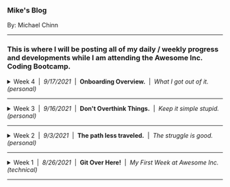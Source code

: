 ### Mike's Blog
By: Michael Chinn

---
### This is where I will be posting all of my daily / weekly progress and developments while I am attending the **Awesome Inc. Coding Bootcamp**.
<details>
<summary>Week 4&nbsp;&nbsp;|&nbsp;&nbsp;<i>9/17/2021</i>&nbsp;&nbsp;|&nbsp;&nbsp;<b>Onboarding Overview.</b>&nbsp;&nbsp;|&nbsp;&nbsp;<i>What I got out of it. (personal)</i></summary>

## What was helpful during Onboarding working remotely?
## What hindered your progress during Onboarding?
## How did you overcome challenges during Onboarding?
</details>

<hr>
<details>
<summary>Week 3&nbsp;&nbsp;|&nbsp;&nbsp;<i>9/16/2021</i>&nbsp;&nbsp;|&nbsp;&nbsp;<b>Don't Overthink Things.</b>&nbsp;&nbsp;|&nbsp;&nbsp;<i>Keep it simple stupid. (personal)</i></summary>

## What are your thoughts about the roles HTML, CSS, and JavaScript play in the process of rendering content and providing user experience?

### HTML
The role of HTML is to provide a markup system to structure and display content for web page.

```
<article>
    <h3 id='title'>Title Text</h3>
    <p>Lorem ipsum dolor sit amet, consectetur adipiscing elit.</p>
</article>
```

This stucture is the framework upon which the CSS and JavaScript will act upon.

### CSS
The role of CSS is to apply style to the elements of an HTML document.

```
:root{
    --primary-color: rgba(200, 200, 200, .75);
    --font-family-01: Arial, Helvetica, sans-serif;
    --font-size-01: 1.5rem;
}

article{
    font-family: var(--font-family-01)
    color: var(--primary-color);
}

h3{
    font-size: var(--font-size-01);
}
```
The code block above makes use of storing variables in the ```:root``` element of the DOM. They can then be called by other elements located further down the DOM tree. This makes it so that we can define a value one time and apply it multiple times. If later we want to change, for instance, the primary color all across our site, we simply change the ```--primary-color``` variable's value from ```rgba(123, 75, 200, .75)``` to ```#ffffff``` and the change will be applied globally.

### JavaScript
The role of JavaScript is to provide functionallity to the elements of an HTML page.

```
let title = document.getElementById('title');
title.addEventListener('click', () => {
    title.textContent("You clicked the title and changed it's content.")
});
```
The HTML, CSS and JavaScript all work together to create the UI/UX or User Interface / User Experience. UI/UX is key to providing your user with not only a useful web page but one that will be tailored for them to, utilize with maximum efficiency as well as being pleasing to their eyes.

## What are some objects that your blog incorporates?
My blog incorporates sections consisiting of multiple 'Title' and 'Content' elements.

## What are your thoughts on pseudo coding?
I can tell that pseudo coding will be a valuable tool for me. It will help me to keep focused on my current task because it will provide me with a structure from which I can write my application or web page. 

## What do I want to keep doing?
I want to keep stiving to learn new things and implement them into my toolkit. I love that through these projects I am learning how to do a very wide scope of things.

## What do I want to stop doing?
I want to stop overthinking the task at hand. From going outside of the scope of the project when it is not the appropriate time to do that.

## What do I want to write into my DNA and do forever?
Concentrate on getting an MVP(mimimum viable product) out before you jump into everything that you "think would be good for the project".

## What do we want to tell our "prior to Bootcamp" self?
Stay open minded and allow your creativity to flow... but don't sacrifice too much efficiency for that creativivty.

</details>
<hr>
<details>
<summary>Week 2&nbsp;&nbsp;|&nbsp;&nbsp;<i>9/3/2021</i>&nbsp;&nbsp;|&nbsp;&nbsp;<b>The path less traveled.</b>&nbsp;&nbsp;|&nbsp;&nbsp;<i>The struggle is good. (personal)</i></summary>
<br>
<img alt='The Path Less Traveled' src='./img/path-blog.jpg' width='100%'>
<hr>

## What is something you wish you could do but currently do not have the coding skills to accomplish?

I **love** retro gaming! From the Atari 2600 to the Sony Playstation 2, I love it all. One thing that I wish that I could do is take a program like [RetroArch](https://www.retroarch.com/) and create an Html front-end for it. I have a sufficient amount skill in Photoshop, HTML5 and CSS3 to do it. Provided I have the time I could create some very nice transitions and tranformations to make it really "pop". The thing that stops me from putting in all of the front-end work is the back-end. 

<img alt="RetroArch" src="https://www.retroarch.com/images/bg.png" width=100%>

I would firstly need to have Retro-Arch installed on a server. Then it would need to be configured to that servers specifications. Next I would need to launch an instance of it for the user and stream the video output of the program to said user. Then I would need to receive streamed controller input from the user and feed it to their instance of the program. Last I would need to save the users progress to the server so they could continue where they left off the next time they instantiate an instance of the program. I don't know how to do any of that... but I would love to learn how.

## What are you struggling with?

Currently I am working on a stretch goal in which I take a markdown file and convert it to HTML using regular expressions. The issue I am currently having is wrapping all of the paragrapgs in `<p>` tags. At the moment it is wrapping everything in `<p>` tags. Admittantly I haven't had much time to address this problem as I have been doing my Sprint work and dealing with life. I am confident that this is just a challenge and not a blocker but if it turns into a blocker I will post a help request in our slack channel.

## How do you solve a problem? What methods do you use to help yourself get unstuck?

Firstly I will consult the instruction for the given task. Then if no resolution is found I will consult the documentation for the function/method/command that I am struggling with. If it is a logic problem I will spend some time thinking about the logic of what I am doing and try to address any logical fallacies that I may be commiting. If that yields nothing I will type a direct question into google and consult sites like [stackoverflow](https://stackoverflow.com/) and [reddit](https://www.reddit.com/). Lastly I will "phone-a-friend" and seek out someone with more expierience to learn what I can from them to resolve my issue.

</details>
<hr>
<details>
<summary>Week 1&nbsp;&nbsp;|&nbsp;&nbsp;<i>8/26/2021</i>&nbsp;&nbsp;|&nbsp;&nbsp;<b>Git Over Here!</b>&nbsp;&nbsp;|&nbsp;&nbsp;<i>My First Week at Awesome Inc. (technical)</i></summary>
<br>
<img alt='Git Over Here!' src='img/scorp-octodex-blog-02.jpg' width='100%'>
<hr>
This week I began the [**Awesome Inc Coding Bootcamp**](https://www.awesomeinc.org/bootcamp) and so far I'm very impressed! I learned about an online IDE called [CodeAnywhere](https://codeanywhere.com/), which is very akin to VS Code, save that it is written entirely in javascript (very cool), as well as receiving an extensive refresher on using [GitHub](https://github.com/)!

I've used GitHub in the past when I was a front-end web developer, but never as in-depth as they are teaching me it can be utilized. As well as, I'm learning that the amount of things you can forget in 6 years is shocking.

![6 years is a long time!](https://images.theconversation.com/files/286868/original/file-20190805-117861-1tte4c9.jpg?ixlib=rb-1.1.0&rect=0%2C0%2C6240%2C3120&q=45&auto=format&w=1356&h=668&fit=crop)<p align='center'>*6 years is a long time!*</p>

The focus of this article will be to detail out what I have learned in regards to Git and GitHub.

## The Process of Utilizing GitHub

- Initialize Your Local Repository.
- Check the Status of Your Local Repository.
- Create Content to be Pushed.
- Add Files to be Committed.
- Commit Your Changes.
- Create an Empty Repository on the GitHub Server.
- Setup Your Branch.
- Assign Your Origin URL
- Push Your New Content Up to The GitHub Server.
- Create a "Dev" Branch
- Make Changes, Add, Commit, Push, Wash Rinse and Repeat.
- Execute a Pull Request on Your Content.
- Merge your changes into the main branch.
<br><br>

## Initialize Your Local Repository

It's the simplest of things that make all the difference. This eight character command...

`$ git init`

...is where it all begins. With it you can "Create an empty Git repository or reinitialize an existing one." [*¹*](https://git-scm.com/docs/git-init) In short, it makes it possible to create branches, commit changes, push said changes up to the server, and so much more! None of this would be able to be done without first initializing a local repository. <hr>
###### *¹ From: [https://git-scm.com/docs/git-init](https://git-scm.com/docs/git-init)*
<hr>
<br>

## Check The Status of Your Local Repository.
It is important to be able to see the difference between what you have on your local repo and your repo on Github. To do this you will use...

`$ git status`

This is a very useful command. What it does is "Show the working tree status." [²](https://git-scm.com/docs/git-status) It allows you to see what is committed, what is yet to be committed and what needs to be added to be included in your next commit.

![Git status output.](img/git-status.jpg)<p align='center'>*Git status output.*</p><hr>
###### *² From: [https://git-scm.com/docs/git-status](https://git-scm.com/docs/git-status)*
<hr>
<br>

## Create content to be pushed.
With out local repo initialized we can create some dummy content to work with. This will give us something to `add`, `commit`, and `push` to the GitHub server. To achieve this, all we need to do is enter the command...

`$ touch README.md`

With `touch` we can "change file access and modification times"[*³*](https://pubs.opengroup.org/onlinepubs/9699919799/utilities/touch.html) of a file. What makes this particularly useful, is that if we specify a file that does not exist, it will create it. We can confirm that it executed successfuly by issuing the command...

`$ ls`

This will "list directory contents"[*⁴*](https://pubs.opengroup.org/onlinepubs/9699919799/utilities/ls.html). Now that that is out of the way let's continue.<hr>
###### *³ From: [https://pubs.opengroup.org/onlinepubs/9699919799/utilities/touch.html](https://pubs.opengroup.org/onlinepubs/9699919799/utilities/touch.html)*<br>*⁴ From: [https://pubs.opengroup.org/onlinepubs/9699919799/utilities/ls.html](https://pubs.opengroup.org/onlinepubs/9699919799/utilities/ls.html)*
<hr>

## Add Files to be Committed.
Now, we will look into how to update the index with the changes we've made to the working tree. This is done with the command...

`$ git add -A`

This command allows us to "Add file contents to the index" [*⁵*](https://git-scm.com/docs/git-add). Without it Git would not know that we wanted to include the changes we've made into the next commit. The option `-A` lets Git know that we want it to look at all of the files that are indexed and add the ones that differ from the working tree *(eg. The files we've changed)*.<hr>
###### *⁵ From: [https://git-scm.com/docs/git-add](https://git-scm.com/docs/git-add)*
<hr>
<br>

## Commit Your Changes.
Okay, now that we have added our changes to the index it is time to record/commit them to the repository. This is done using the command...

`$ git commit -m "message"`

It's used to "Record changes to the repository" [*⁶*](https://git-scm.com/docs/git-commit). You can see that the `git commit` command is followed by the option `-m "message"`, this is used to enter a description of the changes that are being recorded to the repository.

![Git commit output.](img/git-commit.jpg)<p align='center'>*Git commit output.*</p><hr>
###### *⁶ From: [https://git-scm.com/docs/git-commit](https://git-scm.com/docs/git-commit)*
<hr>
<br>

## Create an Empty Repository on The GitHub Server
When you first login to GitHub you will be on the "Overview" tab. From here you will want to navigate to the "Repository" tab.

![Overview tab.](img/gitHub-overview.jpg)<p align='center'>*Overview tab.*</p>
<br>
From the Repository page, click on the "New" button.

![Repository tab.](img/gitHub-repository.jpg)<p align='center'>*Repository tab.*</p>
<br>
Here you will give your new repository a name and select any additional options for it.

*(Note: Name is the only required field for creating a new repository.)*

With the name field filled out, you can now click the "Create repository" button.

![New repository page.](img/gitHub-newRepository.jpg)<p align='center'>*New repository page.*</p>

And thats it! GitHub will automatically redirect you into your new repo. You can start pushing and pulling content from your development environment to your new repository!

Now we will go back to your CLI so that we can start wrapping up the setup for your new repository.
<hr>
<br>

## Setup Your Branch
Next we need to set the active branch that Git will use to the name of the branch we will be pushing our inital content up to. This is where we use the command...

`$ git branch -M main`

What the `git branch` command does is "List, create, or delete branches" [*⁷a*](https://git-scm.com/docs/git-branch). the option `-M` [*⁷b*](https://git-scm.com/docs/git-branch/#Documentation/git-branch.txt--M) is a combination of two options:
- `--move` : "Move/rename a branch and the corresponding reflog." [*⁷c*](https://git-scm.com/docs/git-branch/#Documentation/git-branch.txt--move)
- `--force` : "Reset 'branchname' to 'startpoint', even if 'branchname' exists already." [*⁷d*](https://git-scm.com/docs/git-branch/#Documentation/git-branch.txt--force)

So in essence, this will create a new branch in our development environment and sets it's name to be `main`. <hr>
###### *⁷a From: [https://git-scm.com/docs/git-branch](https://git-scm.com/docs/git-branch)*<br>*⁷b From: [https://git-scm.com/docs/git-branch/#Documentation/git-branch.txt--M](https://git-scm.com/docs/git-branch/#Documentation/git-branch.txt--M)*<br>*⁷c From: [https://git-scm.com/docs/git-branch/#Documentation/git-branch.txt--move](https://git-scm.com/docs/git-branch/#Documentation/git-branch.txt--move)*<br>*⁷d From: [https://git-scm.com/docs/git-branch/#Documentation/git-branch.txt--force](https://git-scm.com/docs/git-branch/#Documentation/git-branch.txt--force)*
<hr>
<br>

## Assign Your Origin URL
Next we need to setup which repository to track at a remote location. Specifically we want to track our new repository on GitHub. To do this we will use the command...

`$ git remote add origin URL`

With this command we can "Manage set of tracked repositories" [*⁸a*](https://git-scm.com/docs/git-remote). The `add` command will "Add a remote named 'name' for the repository at 'url'." [*⁸b*](https://git-scm.com/docs/git-remote/#Documentation/git-remote.txt-emaddem) In this case our 'name' will be `origin`, and our remote repository will be the `URL` to our repo on GitHub!.

We can easily obtain the URL by going to the "Code" tab for our repo on GitHub. Then we simple click on the green "Code" button and when the context menu drops down, we click the copy to clipboard button located next to the input field with the URL in it.

![Copy repository URL](img/gitHub-repoUrl.jpg)<p align='center'>*Copy repository URL*</p><hr>
###### *⁸a From: [https://git-scm.com/docs/git-remote](https://git-scm.com/docs/git-remote)*<br>*⁸b From: https://git-scm.com/docs/git-remote/#Documentation/git-remote.txt-emaddem*
<hr>

## Push Your New Content Up to The GitHub Server.
You are finally ready to populate your GitHub repo with content from your development evironment! To do this all you need to do is execute the command...

`$ git push -u origin main`

This command will "Update remote refs along with associated objects" [*⁹*](https://git-scm.com/docs/git-push). In other words, it will push all of the changes you have committed upstream (`-u`), to the `main` branch of your GitHub repository located at the URL stored in `origin`.

Your CLI will prompt you for your GitHub username and password. Once entered your changes will be pushed up to your GitHub repo!

![Git push output](img/git-push.jpg)<p align='center'>*Git push output*</p>

You can set up a SSH Key to get around having to enter your credentials in everytime you make a push. [This great video](https://www.loom.com/share/5bb573ac904640c99934b40c9961d83d) from **Awesome Inc**'s Ian Rios demonstrates how to achieve this.<hr>
###### *⁹ From: [https://git-scm.com/docs/git-push](https://git-scm.com/docs/git-push)
<hr>


## Create a Dev Branch
Now that we have some content up on the GitHub server we can create a development branch to work off of. This way we can make changes to our files and commit them to the server without affecting our main branch. This will provide a buffer for us, just in case there are any mistakes or errors in our changes. 

This is done on the GitHub website on the repository's page, under the "Code" tab. 

Once there, click on the branch dropdown button. It will be set to main by default.

Now click inside the text input box and enter in the name of our new branch, in this case "dev".

Lastly, click "Create branch dev from 'main'".

![Create dev branch](img/gitHub-createBranch.jpg)

GitHub will create your new branch and redirect you to that branches page. You can verify that it successfully created your new branch by looking at the branch dropdown button. It should read "dev" now instead of "main".

## Make Changes, Add, Commit, Push, Wash Rinse and Repeat.
It is time to get used to the development cycle. To start let's add some content to our empty README.md file.
```
| Name | Date | Description |
|---|---|---|
| Michael Chinn | 8/30/2021 | This is a generic description. |
```
The output for this block of text will be this.
| Name | Date | Description |
|---|---|---|
| Michael Chinn | 8/30/2021 | This is a generic description. |

Now that we've made some changes its time to execute commands we have already touched upon.

`$ git add -A`

`$ git commit -m "Updated README.md"`

`$ git push -u origin dev`

Enter your username and password and that's it! You will just repeat this process of `add`, `commit`, and `push` until you are satisfied with all of the changes you have made.

Next we shall dive into the process of taking the work performed in your dev branch and getting it to the main branch.

## Execute a Pull Request on Your Content.
Now that we have pushed our content up to GitHub, we can create a pull request. With the pull request we can "Fetch from and integrate with another repository or a local branch" [*¹⁰*](https://git-scm.com/docs/git-pull). In other words you will pull the content from your dev branch to your main branch. This is done from the GitHub website.

From here we can click on the compare an pull request button.

![GitHub pull request](img/gitHub-pull.jpg)<p align="center">*GitHub pull request.*</p>

## Merge Your Changes Into the Main Branch.

What's really **Awesome** is that in the past, I never learned to use the GitHub website beyond cloning repos and viewing files. The majority of my experience with it was through a CLI, so it was a real treat to learn the ins and outs of it.

I thank God that I have access to all of the knowledge and experience of the instructors. I can tell that the Bootcamp is going to be a real game changer for me. :)
</details>
<hr>
